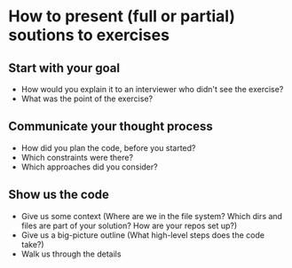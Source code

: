 # How to present (full or partial) soutions to exercises

## Start with your goal

- How would you explain it to an interviewer who didn't see the exercise?
- What was the point of the exercise?

## Communicate your thought process

- How did you plan the code, before you started?
- Which constraints were there?
- Which approaches did you consider?

## Show us the code

- Give us some context (Where are we in the file system? Which dirs and files are part of your solution? How are your repos set up?)
- Give us a big-picture outline (What high-level steps does the code take?)
- Walk us through the details
